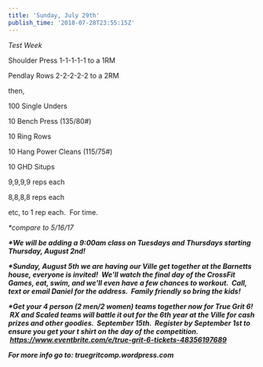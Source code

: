 ```yaml
---
title: 'Sunday, July 29th'
publish_time: '2018-07-28T23:55:15Z'
---
```


*Test Week*

Shoulder Press 1-1-1-1-1 to a 1RM

Pendlay Rows 2-2-2-2-2 to a 2RM

then,

100 Single Unders

10 Bench Press (135/80\#)

10 Ring Rows

10 Hang Power Cleans (115/75\#)

10 GHD Situps

9,9,9,9 reps each

8,8,8,8 reps each

etc, to 1 rep each.  For time.

*\*compare to 5/16/17*

***\*We will be adding a 9:00am class on Tuesdays and Thursdays starting
Thursday, August 2nd!***

***\*Sunday, August 5th we are having our Ville get together at the
Barnetts house, everyone is invited!  We'll watch the final day of the
CrossFit Games, eat, swim, and we'll even have a few chances to workout.
 Call, text or email Daniel for the address.  Family friendly so bring
the kids!***

***\*Get your 4 person (2 men/2 women) teams together now for True Grit
6!  RX and Scaled teams will battle it out for the 6th year at the Ville
for cash prizes and other goodies.  September 15th.  Register by
September 1st to ensure you get your t shirt on the day of the
competition.
 <https://www.eventbrite.com/e/true-grit-6-tickets-48356197689>***

***For more info go to: truegritcomp.wordpress.com***
